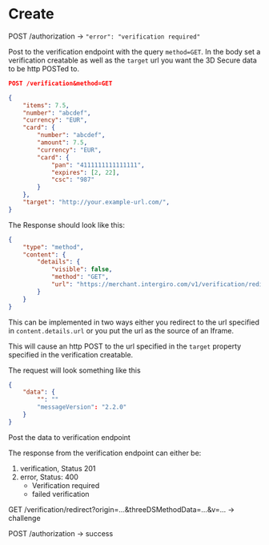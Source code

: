 # Create

POST /authorization -> `"error": "verification required"`

Post to the verification endpoint with the query `method=GET`.
In the body set a verification creatable as well as the `target` url you want the 3D Secure data to be http POSTed to.

``` JSON {1}
POST /verification&method=GET

{
    "items": 7.5,
    "number": "abcdef",
    "currency": "EUR",
    "card": {
        "number": "abcdef",
		"amount": 7.5,
		"currency": "EUR",
		"card": {
			"pan": "4111111111111111",
			"expires": [2, 22],
			"csc": "987"
		}
    },
    "target": "http://your.example-url.com/",
}
```

The Response should look like this:
``` json
{
    "type": "method",
    "content": {
        "details": {
            "visible": false,
            "method": "GET",
            "url": "https://merchant.intergiro.com/v1/verification/redirect?target=https://3dsecure.io/&origin=http://your.example-url.com/&v=2.2.0"
        }
    }
}
```

This can be implemented in two ways either you redirect to the url specified in `content.details.url` or you put the url as the source of an Iframe.


This will cause an http POST to the url specified in the `target` property specified in the verification creatable.

The request will look something like this
``` json
{
    "data": {
        "": ""
        "messageVersion": "2.2.0"
    }
}
``` 

Post the data to verification endpoint 

The response from the verification endpoint can either be:
1. verification, Status 201
2. error, Status: 400
    - Verification required
    - failed verification

GET /verification/redirect?origin=...&threeDSMethodData=...&v=...
-> challenge


POST /authorization -> success


